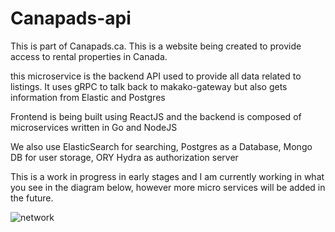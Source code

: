 # Canapads-api

This is part of Canapads.ca.  This is a website being created to provide access to rental properties in Canada. 

this microservice is the backend API used to provide all data related to listings. It uses gRPC to talk back to makako-gateway but also gets information from Elastic and Postgres

Frontend is being built using ReactJS and the backend is composed of microservices written in Go and NodeJS

We also use ElasticSearch for searching, Postgres as a Database, Mongo DB for user storage, ORY Hydra as authorization server 

This is a work in progress in early stages and I am currently working in what you see in the diagram below, however more micro services will be added in the future.

![network](https://gofullstack.dev/images/canapads/canapads2.png)
